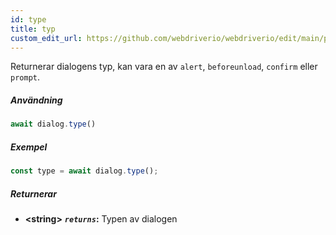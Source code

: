 ```yaml
---
id: type
title: typ
custom_edit_url: https://github.com/webdriverio/webdriverio/edit/main/packages/webdriverio/src/commands/dialog/type.ts
---
```


Returnerar dialogens typ, kan vara en av `alert`, `beforeunload`, `confirm` eller `prompt`.

##### Användning

```js
await dialog.type()
```

##### Exempel

```js title="dialogType.js"
const type = await dialog.type();
```

##### Returnerar

- **&lt;string&gt;**
            **<code><var>returns</var></code>:**   Typen av dialogen
